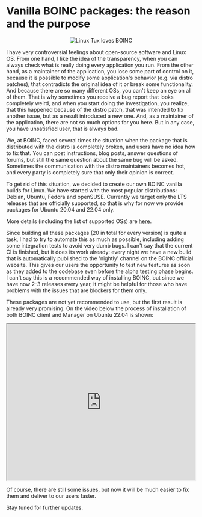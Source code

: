 # Vanilla BOINC packages: the reason and the purpose

<p align="center">
  <img src="https://blogger.googleusercontent.com/img/b/R29vZ2xl/AVvXsEjX7cvfmaHm-nq5CHEwPSVZmnSXaEZEEwUWhnJGX3UsVqBPXwgm1UPC5lR7JhSLsJhE-L0hgAxCT1UWYMDirvmlTxhQcQ6DVio5_APtXjd9TtkTNik1XiyDTIZfM5rk3FXLiOEvy9z-OtsbLXdaTI8rCPh9QA2nFXBOnATlWqN0fSRS3OJWpd095ocNXMEi/s3159/boinc_tux.png" alt="Linux Tux loves BOINC"/>
</p>

I have very controversial feelings about open-source software and Linux OS. From one hand, I like the idea of the transparency, when you can always check what is really doing every application you run. From the other hand, as a maintainer of the application, you lose some part of control on it, because it is possible to modify some application's behavior (e.g. via distro patches), that contradicts the original idea of it or break some functionality. And because there are so many different OSs, you can't keep an eye on all of them. That is why sometimes you receive a bug report that looks completely weird, and when you start doing the investigation, you realize, that this happened because of the distro patch, that was intended to fix another issue, but as a result introduced a new one. And, as a maintainer of the application, there are not so much options for you here. But in any case, you have unsatisfied user, that is always bad.

We, at BOINC, faced several times the situation when the package that is distributed with the distro is completely broken, and users have no idea how to fix that. You can post instructions, blog posts, answer questions of forums, but still the same question about the same bug will be asked. Sometimes the communication with the distro maintainers becomes hot, and every party is completely sure that only their opinion is correct.

To get rid of this situation, we decided to create our own BOINC vanilla builds for Linux. We have started with the most popular distributions: Debian, Ubuntu, Fedora and openSUSE. Currently we target only the LTS releases that are officially supported, so that is why for now we provide packages for Ubuntu 20.04 and 22.04 only.

More details (including the list of supported OSs) are [here](https://github.com/BOINC/boinc/wiki/Linux-DEB-and-RPM-support).

Since building all these packages (20 in total for every version) is quite a task, I had to try to automate this as much as possible, including adding some integration tests to avoid very dumb bugs. I can't say that the current CI is finished, but it does its work already: every night we have a new build that is automatically published to the 'nightly' channel on the BOINC official website. This gives our users the opportunity to test new features as soon as they added to the codebase even before the alpha testing phase begins. I can't say this is a recommended way of installing BOINC, but since we have now 2-3 releases every year, it might be helpful for those who have problems with the issues that are blockers for them only.

These packages are not yet recommended to use, but the first result is already very promising. On the video below the process of installation of both BOINC client and Manager on Ubuntu 22.04 is shown:

<p align="center">
  <iframe allowfullscreen="" class="BLOG_video_class" height="416" src="https://www.youtube.com/embed/DSxUckiTzPE" width="501" youtube-src-id="DSxUckiTzPE"></iframe>
</p>

Of course, there are still some issues, but now it will be much easier to fix them and deliver to our users faster.

Stay tuned for further updates.
